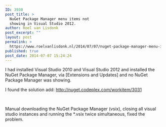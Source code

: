 ```yaml
---
ID: 3930
post_title: >
  NuGet Package Manager menu items not
  showing in Visual Studio 2012.
author: Roel van Lisdonk
post_excerpt: ""
layout: post
permalink: >
  https://www.roelvanlisdonk.nl/2014/07/07/nuget-package-manager-menu-items-not-showing-in-visual-studio-2012/
published: true
post_date: 2014-07-07 15:24:24
---
```

<p>I had installed Visual Studio 2010 and Visual Studio 2012 and installed the NuGet Package Manager, via [Extensions and Updates] and no NuGet Package Manager was showing.</p>  <p>I found the solution add: <a title="http://nuget.codeplex.com/workitem/3031" href="http://nuget.codeplex.com/workitem/3031">http://nuget.codeplex.com/workitem/3031</a></p>  <p>&#160;</p>  <p>Manual downloading the NuGet Package Manager (vsix), closing all visual studio instances and running the *.vsix twice simultaneous, fixed the problem.</p>
